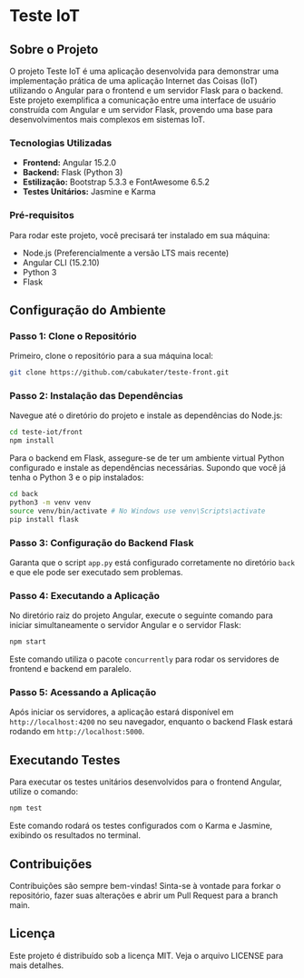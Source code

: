 # Teste IoT

## Sobre o Projeto

O projeto Teste IoT é uma aplicação desenvolvida para demonstrar uma implementação prática de uma aplicação Internet das Coisas (IoT) utilizando o Angular para o frontend e um servidor Flask para o backend. Este projeto exemplifica a comunicação entre uma interface de usuário construída com Angular e um servidor Flask, provendo uma base para desenvolvimentos mais complexos em sistemas IoT.

### Tecnologias Utilizadas

- **Frontend:** Angular 15.2.0
- **Backend:** Flask (Python 3)
- **Estilização:** Bootstrap 5.3.3 e FontAwesome 6.5.2
- **Testes Unitários:** Jasmine e Karma

### Pré-requisitos

Para rodar este projeto, você precisará ter instalado em sua máquina:

- Node.js (Preferencialmente a versão LTS mais recente)
- Angular CLI (15.2.10)
- Python 3
- Flask

## Configuração do Ambiente

### Passo 1: Clone o Repositório

Primeiro, clone o repositório para a sua máquina local:

```bash
git clone https://github.com/cabukater/teste-front.git
```

### Passo 2: Instalação das Dependências

Navegue até o diretório do projeto e instale as dependências do Node.js:

```bash
cd teste-iot/front
npm install
```

Para o backend em Flask, assegure-se de ter um ambiente virtual Python configurado e instale as dependências necessárias. Supondo que você já tenha o Python 3 e o pip instalados:

```bash
cd back
python3 -m venv venv
source venv/bin/activate # No Windows use venv\Scripts\activate
pip install flask
```

### Passo 3: Configuração do Backend Flask

Garanta que o script `app.py` está configurado corretamente no diretório `back` e que ele pode ser executado sem problemas.

### Passo 4: Executando a Aplicação

No diretório raiz do projeto Angular, execute o seguinte comando para iniciar simultaneamente o servidor Angular e o servidor Flask:

```bash
npm start
```

Este comando utiliza o pacote `concurrently` para rodar os servidores de frontend e backend em paralelo.

### Passo 5: Acessando a Aplicação

Após iniciar os servidores, a aplicação estará disponível em `http://localhost:4200` no seu navegador, enquanto o backend Flask estará rodando em `http://localhost:5000`.

## Executando Testes

Para executar os testes unitários desenvolvidos para o frontend Angular, utilize o comando:

```bash
npm test
```

Este comando rodará os testes configurados com o Karma e Jasmine, exibindo os resultados no terminal.

## Contribuições

Contribuições são sempre bem-vindas! Sinta-se à vontade para forkar o repositório, fazer suas alterações e abrir um Pull Request para a branch main.

## Licença

Este projeto é distribuído sob a licença MIT. Veja o arquivo LICENSE para mais detalhes.
